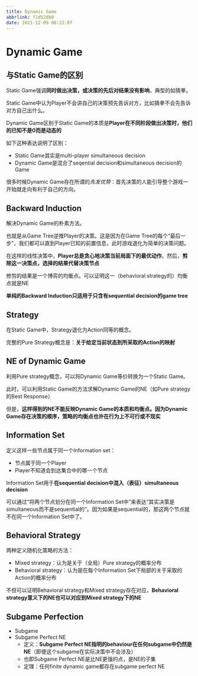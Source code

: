 ```yaml
---
title: Dynamic Game
abbrlink: f1d528b0
date: 2021-12-09 06:22:07
---
```

# Dynamic Game
## 与Static Game的区别
Static Game强调**同时做出决策，或决策的先后对结果没有影响**，典型的如猜拳。

Static Game中认为Player不会讲自己的决策预先告诉对方，比如猜拳不会先告诉对方自己出什么。

Dynamic Game区别于Static Game的本质是**Player在不同阶段做出决策时，他们的已知不是0而是动态的**

如下这种表达说明了区别：
- Static Game其实是multi-player simultaneous decision
- Dynamic Game是混合了seqential decision和simultaneous decision的Game

很多时候Dynamic Game存在所谓的*先发优势*：首先决策的人能引导整个游戏一开始就走向有利于自己的方向。

## Backward Induction

解决Dynamic Game的朴素方法。

也就是从Game Tree逆推Player的决策。这是因为在Game Tree的每个“最后一步”，我们都可以直到Player已知的前置信息，此时游戏退化为简单的决策问题。

在这样的线性决策中，**Player总是贪心地决策当前局面下的最优动作**。然后，**剪除这一决策点，选择的结果代替决策节点**

修剪的结果是一个博弈的均衡点。可以证明这一（behavioral strategy的）均衡点就是NE

**单纯的Backward Induction只适用于只含有sequential decision的game tree**

## Strategy

在Static Game中，Strategy退化为Action同等的概念。

完整的Pure Strategy概念是：**关于给定当前状态到所采取的Action的映射**

## NE of Dynamic Game

利用Pure strategy概念，可以将Dynamic Game等价转换为一个Static Game。

此时，可以利用Static Game的方法求解Dynamic Game的NE（如Pure strategy的Best Response）

但是，**这样得到的NE不能反映Dynamic Game的本质和均衡点。因为Dynamic Game存在决策的顺序，策略的均衡点也许在行为上不可行或不现实**

## Information Set

定义这样一些节点属于同一个Information set：
- 节点属于同一个Player
- Player不知道会到达集合中的哪一个节点

Information Set用于**在sequential decision中混入（表征）simultaneous decision**

可以通过“将两个节点划分在同一个Information Set中”来表达“其实决策是simultaneous而不是sequential的”。因为如果是sequential的，那这两个节点就不在同一个Information Set中了。

## Behavioral Strategy
两种定义随机化策略的方法：
- Mixed strategy：认为是关于（全局）Pure strategy的概率分布
- Behavioral strategy：认为是在每个Information Set下局部的关于采取的Action的概率分布

不但可以证明Behavioral strategy和Mixed strategy存在对应，**Behavioral strategy意义下的NE也可以对应到Mixed strategy下的NE**

## Subgame Perfection
- Subgame
- Subgame Perfect NE
  - 定义：**Subgame Perfect NE指明的behaviour在任何subgame中仍然是NE**（即便这个subgame在实际决策中不会涉及）
  - 也即Subgame Perfect NE是比NE更强的点，是NE的子集
  - 定理：任何finite dynamic game都存在subgame perfect NE